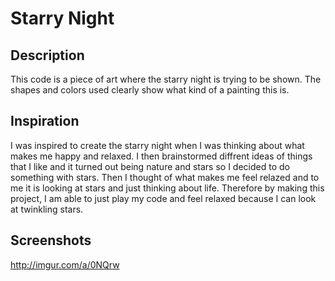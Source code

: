 # Starry Night 
<h2> Description </h2>
This code is a piece of art where the starry night is trying to be shown. The shapes and colors used clearly show what kind of a painting this is. 
<h2> Inspiration </h2>
I was inspired to create the starry night when I was thinking about what makes me happy and relaxed. I then brainstormed diffrent ideas of things that I like and it turned out being nature and stars so I decided to do something with stars. Then I thought of what makes me feel relazed and to me it is looking at stars and just thinking about life. Therefore by making this project, I am able to just play my code and feel relaxed because I can look at twinkling stars. 
<h2> Screenshots </h2>
<a href="http://imgur.com/a/0NQrw">http://imgur.com/a/0NQrw</a>

